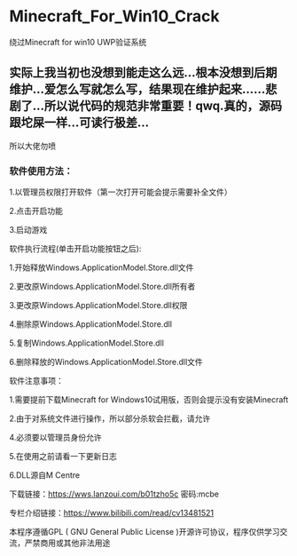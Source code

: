 # Minecraft_For_Win10_Crack
绕过Minecraft for win10 UWP验证系统

## 实际上我当初也没想到能走这么远...根本没想到后期维护...爱怎么写就怎么写，结果现在维护起来......悲剧了...所以说代码的规范非常重要！qwq.真的，源码跟坨屎一样...可读行极差...
所以大佬勿喷

### 软件使用方法：
1.以管理员权限打开软件（第一次打开可能会提示需要补全文件）

2.点击开启功能

3.启动游戏



软件执行流程(单击开启功能按钮之后):


1.开始释放Windows.ApplicationModel.Store.dll文件


2.更改原Windows.ApplicationModel.Store.dll所有者


3.更改原Windows.ApplicationModel.Store.dll权限


4.删除原Windows.ApplicationModel.Store.dll


5.复制Windows.ApplicationModel.Store.dll


6.删除释放的Windows.ApplicationModel.Store.dll文件



软件注意事项：


1.需要提前下载Minecraft for Windows10试用版，否则会提示没有安装Minecraft


2.由于对系统文件进行操作，所以部分杀软会拦截，请允许


4.必须要以管理员身份允许


5.在使用之前请看一下更新日志


6.DLL源自M Centre


下载链接：https://wws.lanzoui.com/b01tzho5c   密码:mcbe

专栏介绍链接：https://www.bilibili.com/read/cv13481521



​本程序遵循GPL ( GNU General Public License )开源许可协议，程序仅供学习交流，严禁商用或其他非法用途
